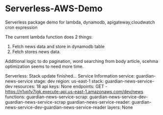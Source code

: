 # Serverless-AWS-Demo
Serverless package demo for lambda, dynamodb, apigateway,cloudwatch cron expression

The current lambda function does 2 things:

1) Fetch news data and store in dynamodb table
2) Fetch stores news data.

Additional logic to do pagination, word searching from body article, scehma optimization seems to need more time.


Serverless: Stack update finished...
Service Information
service: guardian-news-service
stage: dev
region: us-east-1
stack: guardian-news-service-dev
resources: 18
api keys:
  None
endpoints:
  GET - https://n1vp1v7igk.execute-api.us-east-1.amazonaws.com/dev/news
functions:
  guardian-news-service-scrap: guardian-news-service-dev-guardian-news-service-scrap
  guardian-news-service-reader: guardian-news-service-dev-guardian-news-service-reader
layers:
  None
